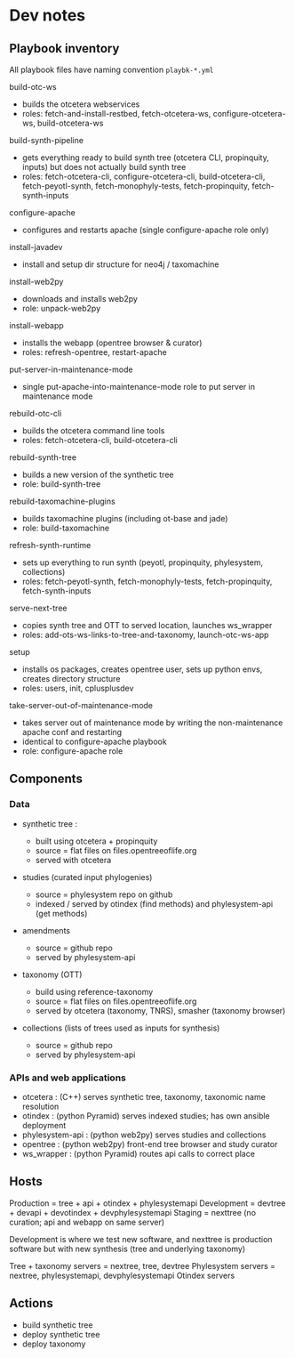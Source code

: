 # Dev notes

## Playbook inventory

All playbook files have naming convention `playbk-*.yml`

build-otc-ws
- builds the otcetera webservices
- roles: fetch-and-install-restbed, fetch-otcetera-ws, configure-otcetera-ws, build-otcetera-ws

build-synth-pipeline
- gets everything ready to build synth tree (otcetera CLI, propinquity, inputs) but does not actually build synth tree
- roles: fetch-otcetera-cli, configure-otcetera-cli, build-otcetera-cli, fetch-peyotl-synth, fetch-monophyly-tests, fetch-propinquity, fetch-synth-inputs

configure-apache
- configures and restarts apache (single configure-apache role only)

install-javadev
- install and setup dir structure for neo4j / taxomachine

install-web2py
 - downloads and installs web2py
 - role: unpack-web2py

install-webapp
  - installs the webapp (opentree browser & curator)
  - roles: refresh-opentree, restart-apache

put-server-in-maintenance-mode
 - single put-apache-into-maintenance-mode role to put server in maintenance mode

rebuild-otc-cli
 - builds the otcetera command line tools
 - roles: fetch-otcetera-cli, build-otcetera-cli

rebuild-synth-tree
 - builds a new version of the synthetic tree
 - role: build-synth-tree

rebuild-taxomachine-plugins
 - builds taxomachine plugins (including ot-base and jade)
 - role: build-taxomachine

refresh-synth-runtime
 - sets up everything to run synth (peyotl, propinquity, phylesystem, collections)
 - roles: fetch-peyotl-synth, fetch-monophyly-tests, fetch-propinquity, fetch-synth-inputs

serve-next-tree
 - copies synth tree and OTT to served location, launches ws_wrapper
 - roles: add-ots-ws-links-to-tree-and-taxonomy, launch-otc-ws-app

setup
 - installs os packages, creates opentree user, sets up python envs, creates directory structure
 - roles: users, init, cplusplusdev

take-server-out-of-maintenance-mode
 - takes server out of maintenance mode by writing the non-maintenance apache conf and restarting
 - identical to configure-apache playbook
 - role: configure-apache role

## Components

### Data

- synthetic tree :
  - built using otcetera + propinquity
  - source = flat files on files.opentreeoflife.org
  - served with otcetera

- studies (curated input phylogenies)
  - source = phylesystem repo on github
  - indexed / served by otindex (find methods) and phylesystem-api (get methods)

- amendments
  - source = github repo
  - served by phylesystem-api

- taxonomy (OTT)
  - build using reference-taxonomy
  - source = flat files on files.opentreeoflife.org
  - served by otcetera (taxonomy, TNRS), smasher (taxonomy browser)

- collections (lists of trees used as inputs for synthesis)
  - source = github repo
  - served by phylesystem-api


### APIs and web applications

- otcetera : (C++) serves synthetic tree, taxonomy, taxonomic name resolution
- otindex : (python Pyramid) serves indexed studies; has own ansible deployment
- phylesystem-api : (python web2py) serves studies and collections
- opentree : (python web2py) front-end tree browser and study curator
- ws_wrapper : (python Pyramid) routes api calls to correct place


## Hosts

Production = tree + api + otindex + phylesystemapi
Development = devtree + devapi + devotindex + devphylesystemapi
Staging = nexttree (no curation; api and webapp on same server)

Development is where we test new software, and nexttree is production software but with new synthesis (tree and underlying taxonomy)

Tree + taxonomy servers = nextree, tree, devtree
Phylesystem servers = nextree, phylesystemapi, devphylesystemapi
Otindex servers

## Actions

* build synthetic tree
* deploy synthetic tree
* deploy taxonomy
